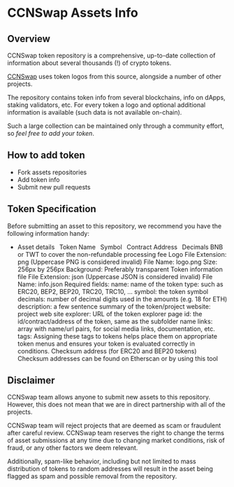 # CCNSwap Assets Info

## Overview

CCNSwap token repository is a comprehensive, up-to-date collection of information about several thousands (!) of crypto tokens.

[CCNSwap](https://ccnswap.org) uses token logos from this source, alongside a number of other projects.

The repository contains token info from several blockchains, info on dApps, staking validators, etc.
For every token a logo and optional additional information is available (such data is not available on-chain).

Such a large collection can be maintained only through a community effort, so _feel free to add your token_.

## How to add token

 - Fork assets repositories
 - Add token info
 - Submit new pull requests

## Token Specification

Before submitting an asset to this repository, we recommend you have the following information handy:
 - Asset details
 &ensp;Token Name
 &ensp;Symbol
 &ensp;Contract Address
 &ensp;Decimals
BNB or TWT to cover the non-refundable processing fee
Logo
File Extension: png (Uppercase PNG is considered invalid)
File Name: logo.png
Size: 256px by 256px
Background: Preferably transparent
Token information file
File Extension: json (Uppercase JSON is considered invalid)
File Name: info.json
Required fields:
name: name of the token
type: such as ERC20, BEP2, BEP20, TRC20, TRC10, ...
symbol: the token symbol
decimals: number of decimal digits used in the amounts (e.g. 18 for ETH)
description: a few sentence summary of the token/project
website: project web site
explorer: URL of the token explorer page
id: the id/contract/address of the token, same as the subfolder name
links: array with name/url pairs, for social media links, documentation, etc.
tags: Assigning these tags to tokens helps place them on appropriate token menus and ensures your token is evaluated correctly in conditions.
Checksum address (for ERC20 and BEP20 tokens)
Checksum addresses can be found on Etherscan or by using this tool

## Disclaimer

CCNSwap team allows anyone to submit new assets to this repository. However, this does not mean that we are in direct partnership with all of the projects.

CCNSwap team will reject projects that are deemed as scam or fraudulent after careful review.
CCNSwap team reserves the right to change the terms of asset submissions at any time due to changing market conditions, risk of fraud, or any other factors we deem relevant.

Additionally, spam-like behavior, including but not limited to mass distribution of tokens to random addresses will result in the asset being flagged as spam and possible removal from the repository.
